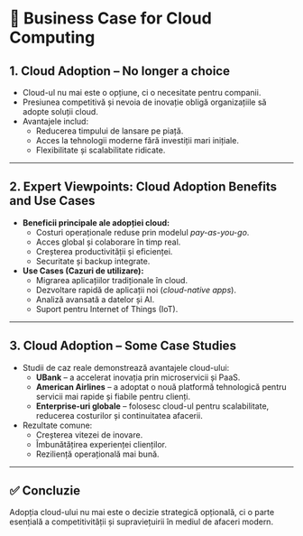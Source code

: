 # 📌 Business Case for Cloud Computing

## 1. Cloud Adoption – No longer a choice
- Cloud-ul nu mai este o opțiune, ci o necesitate pentru companii.
- Presiunea competitivă și nevoia de inovație obligă organizațiile să adopte soluții cloud.
- Avantajele includ:
  - Reducerea timpului de lansare pe piață.
  - Acces la tehnologii moderne fără investiții mari inițiale.
  - Flexibilitate și scalabilitate ridicate.

---

## 2. Expert Viewpoints: Cloud Adoption Benefits and Use Cases
- **Beneficii principale ale adopției cloud:**
  - Costuri operaționale reduse prin modelul *pay-as-you-go*.
  - Acces global și colaborare în timp real.
  - Creșterea productivității și eficienței.
  - Securitate și backup integrate.
- **Use Cases (Cazuri de utilizare):**
  - Migrarea aplicațiilor tradiționale în cloud.
  - Dezvoltare rapidă de aplicații noi (*cloud-native apps*).
  - Analiză avansată a datelor și AI.
  - Suport pentru Internet of Things (IoT).

---

## 3. Cloud Adoption – Some Case Studies
- Studii de caz reale demonstrează avantajele cloud-ului:
  - **UBank** – a accelerat inovația prin microservicii și PaaS.
  - **American Airlines** – a adoptat o nouă platformă tehnologică pentru servicii mai rapide și fiabile pentru clienți.
  - **Enterprise-uri globale** – folosesc cloud-ul pentru scalabilitate, reducerea costurilor și continuitatea afacerii.
- Rezultate comune:
  - Creșterea vitezei de inovare.
  - Îmbunătățirea experienței clienților.
  - Reziliență operațională mai bună.

---

## ✅ Concluzie
Adopția cloud-ului nu mai este o decizie strategică opțională, ci o parte esențială a competitivității și supraviețuirii în mediul de afaceri modern.
